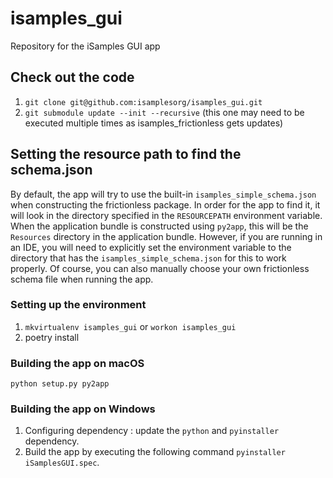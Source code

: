 # isamples_gui
Repository for the iSamples GUI app
## Check out the code
1. `git clone git@github.com:isamplesorg/isamples_gui.git`
2. `git submodule update --init --recursive` (this one may need to be executed multiple times as isamples_frictionless gets updates)
## Setting the resource path to find the schema.json
By default, the app will try to use the built-in `isamples_simple_schema.json` when constructing the frictionless
package.  In order for the app to find it, it will look in the directory specified in the `RESOURCEPATH` environment variable.  When the
application bundle is constructed using `py2app`, this will be the `Resources` directory in the application bundle.
However, if you are running in an IDE, you will need to explicitly set the environment variable to the directory that
has the `isamples_simple_schema.json` for this to work properly.  Of course, you can also manually choose your own
frictionless schema file when running the app.
### Setting up the environment
1. `mkvirtualenv isamples_gui` or `workon isamples_gui`
2. poetry install
### Building the app on macOS
`python setup.py py2app`
### Building the app on Windows
1. Configuring dependency : update the `python` and `pyinstaller` dependency. 
2. Build the app by executing the following command `pyinstaller iSamplesGUI.spec`.